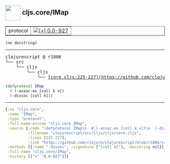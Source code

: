 ## <img width="48px" valign="middle" src="http://i.imgur.com/Hi20huC.png"> cljs.core/IMap

 <table border="1">
<tr>
<td>protocol</td>
<td><a href="https://github.com/cljsinfo/api-refs/tree/0.0-927"><img valign="middle" alt="[+] 0.0-927" src="https://img.shields.io/badge/+-0.0--927-lightgrey.svg"></a> </td>
</tr>
</table>

 <samp>
</samp>

```
(no docstring)
```

---

 <pre>
clojurescript @ r1806
└── src
    └── cljs
        └── cljs
            └── <ins>[core.cljs:225-227](https://github.com/clojure/clojurescript/blob/r1806/src/cljs/cljs/core.cljs#L225-L227)</ins>
</pre>

```clj
(defprotocol IMap
  #_(-assoc-ex [coll k v])
  (-dissoc [coll k]))
```


---

```clj
{:ns "cljs.core",
 :name "IMap",
 :type "protocol",
 :full-name-encode "cljs.core_IMap",
 :source {:code "(defprotocol IMap\n  #_(-assoc-ex [coll k v])\n  (-dissoc [coll k]))",
          :filename "clojurescript/src/cljs/cljs/core.cljs",
          :lines [225 227],
          :link "https://github.com/clojure/clojurescript/blob/r1806/src/cljs/cljs/core.cljs#L225-L227"},
 :methods [{:name "-dissoc", :signature ["[coll k]"], :docstring nil}],
 :full-name "cljs.core/IMap",
 :history [["+" "0.0-927"]]}

```
